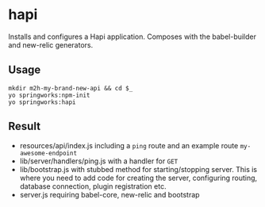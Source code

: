 # hapi

Installs and configures a Hapi application. Composes with the babel-builder and new-relic generators.

## Usage

```
mkdir m2h-my-brand-new-api && cd $_
yo springworks:npm-init
yo springworks:hapi
```

## Result

- resources/api/index.js including a `ping` route and an example route `my-awesome-endpoint`
- lib/server/handlers/ping.js with a handler for `GET`
- lib/bootstrap.js with stubbed method for starting/stopping server. This is where you need to add
    code for creating the server, configuring routing, database connection, plugin registration etc.
- server.js requiring babel-core, new-relic and bootstrap
